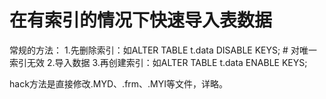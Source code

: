 # 在有索引的情况下快速导入表数据

常规的方法：
1.先删除索引：如ALTER TABLE t.data DISABLE KEYS;  # 对唯一索引无效
2.导入数据
3.再创建索引：如ALTER TABLE t.data ENABLE KEYS; 

hack方法是直接修改.MYD、.frm、.MYI等文件，详略。